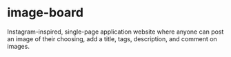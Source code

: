 # image-board
Instagram-inspired, single-page application website where anyone can post an image of their choosing, add a title, tags, description, and comment on images. 
